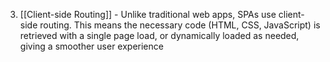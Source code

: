 3. [[Client-side Routing]] - Unlike traditional web apps, SPAs use client-side routing. This means the necessary code (HTML, CSS, JavaScript) is retrieved with a single page load, or dynamically loaded as needed, giving a smoother user experience